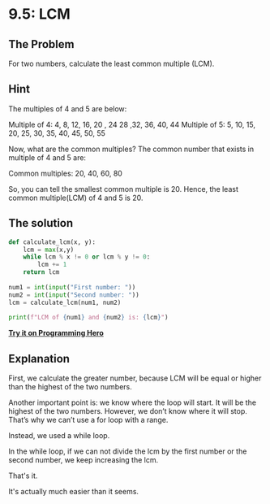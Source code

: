 # 9.5: LCM

## The Problem
For two numbers, calculate the least common multiple (LCM).

## Hint
The multiples of 4 and 5 are below:

Multiple of 4: 4,  8,  12, 16, 20 , 24 28 ,32, 36, 40, 44
Multiple of 5: 5, 10, 15, 20, 25, 30, 35, 40, 45, 50, 55 

Now, what are the common multiples? The common number that exists in multiple of 4 and 5 are:

Common multiples: 20, 40, 60, 80

So, you can tell the smallest common multiple is 20. Hence, the least common multiple(LCM) of 4 and 5 is 20.

## The solution
```python
def calculate_lcm(x, y):
	lcm = max(x,y)
	while lcm % x != 0 or lcm % y != 0:
		lcm += 1
	return lcm
 
num1 = int(input("First number: "))
num2 = int(input("Second number: "))
lcm = calculate_lcm(num1, num2)
 
print(f"LCM of {num1} and {num2} is: {lcm}")
```

**[Try it on Programming Hero](https://play.google.com/store/apps/details?id=com.learnprogramming.codecamp)**

## Explanation
First, we calculate the greater number, because LCM will be equal or higher than the highest of the two numbers. 

Another important point is: we know where the loop will start. It will be the highest of the two numbers. However, we don’t know where it will stop. That’s why we can’t use a for loop with a range. 

Instead, we used a while loop. 

In the while loop, if we can not divide the lcm by the first number or the second number, we keep increasing the lcm. 

That's it. 

It's actually much easier than it seems. 
